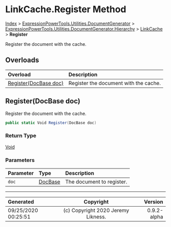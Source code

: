﻿# LinkCache.Register Method

[Index](../index.md) > [ExpressionPowerTools.Utilities.DocumentGenerator](ExpressionPowerTools.Utilities.DocumentGenerator.a.md) > [ExpressionPowerTools.Utilities.DocumentGenerator.Hierarchy](ExpressionPowerTools.Utilities.DocumentGenerator.Hierarchy.n.md) > [LinkCache](ExpressionPowerTools.Utilities.DocumentGenerator.Hierarchy.LinkCache.cs.md) > **Register**

Register the document with the cache.

## Overloads

| Overload | Description |
| :-- | :-- |
| [Register(DocBase doc)](#registerdocbase-doc) | Register the document with the cache. |
## Register(DocBase doc)

Register the document with the cache.

```csharp
public static Void Register(DocBase doc)
```

### Return Type

 [Void](https://docs.microsoft.com/dotnet/api/system.void) 

### Parameters

| Parameter | Type | Description |
| :-- | :-- | :-- |
| `doc` | [DocBase](ExpressionPowerTools.Utilities.DocumentGenerator.Hierarchy.DocBase.cs.md) | The document to register. |



---

| Generated | Copyright | Version |
| :-- | :-: | --: |
| 09/25/2020 00:25:51 | (c) Copyright 2020 Jeremy Likness. | 0.9.2-alpha |
